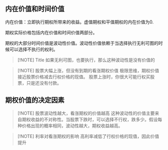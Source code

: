 ## 内在价值和时间价值

内在价值：立即执行期权所带来的收益。虚值期权和平值期权的内在价值为0.

期权实际价格包括内在价值和时间价值两部分。

期权的大部分时间价值是波动性价值。波动性价值依赖于当选择执行无利可图的时候可以选择不执行的权利。

> [!NOTE] Title
> 如果无利可图，也要执行，那么这种波动性是没有价值的


> [!NOTE] 股票大幅上涨，但没有到期的看涨期权价值
> 极限思维，期权价值接近股票价格减去行权价格的现值。
> 股票上涨时，你很大可能行权买股票，只是还没有付款。

## 期权价值的决定因素


> [!NOTE] 股票波动性越大，看涨期权的价值越高
> 这种波动性的价值主要来自期权收益的不对称性。当股票下跌时，可以选择不行权，跌多少。假设每种价格出现的概率相同，波动性越大，期权收益越高。


> [!NOTE] 利率对看涨期权的影响
> 高利率减低了行权价格的现值，因此价值提升


